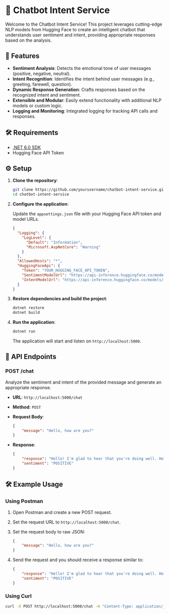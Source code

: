 # 🚀 Chatbot Intent Service

Welcome to the Chatbot Intent Service! This project leverages cutting-edge NLP models from Hugging Face to create an intelligent chatbot that understands user sentiment and intent, providing appropriate responses based on the analysis.

## 🌟 Features

- **Sentiment Analysis**: Detects the emotional tone of user messages (positive, negative, neutral).
- **Intent Recognition**: Identifies the intent behind user messages (e.g., greeting, farewell, question).
- **Dynamic Response Generation**: Crafts responses based on the recognized intent and sentiment.
- **Extensible and Modular**: Easily extend functionality with additional NLP models or custom logic.
- **Logging and Monitoring**: Integrated logging for tracking API calls and responses.

## 🛠️ Requirements

- [.NET 6.0 SDK](https://dotnet.microsoft.com/download/dotnet/6.0)
- Hugging Face API Token

## ⚙️ Setup

1. **Clone the repository**:

    ```bash
    git clone https://github.com/yourusername/chatbot-intent-service.git
    cd chatbot-intent-service
    ```

2. **Configure the application**:

    Update the `appsettings.json` file with your Hugging Face API token and model URLs.

    ```json
    {
      "Logging": {
        "LogLevel": {
          "Default": "Information",
          "Microsoft.AspNetCore": "Warning"
        }
      },
      "AllowedHosts": "*",
      "HuggingFaceApi": {
        "Token": "YOUR_HUGGING_FACE_API_TOKEN",
        "SentimentModelUrl": "https://api-inference.huggingface.co/models/distilbert-base-uncased-finetuned-sst-2-english",
        "IntentModelUrl": "https://api-inference.huggingface.co/models/distilbert-base-uncased-finetuned-sst-2-english"
      }
    }
    ```

3. **Restore dependencies and build the project**:

    ```bash
    dotnet restore
    dotnet build
    ```

4. **Run the application**:

    ```bash
    dotnet run
    ```

    The application will start and listen on `http://localhost:5000`.

## 📡 API Endpoints

### POST /chat

Analyze the sentiment and intent of the provided message and generate an appropriate response.

- **URL**: `http://localhost:5000/chat`
- **Method**: `POST`
- **Request Body**:

    ```json
    {
        "message": "Hello, how are you?"
    }
    ```

- **Response**:

    ```json
    {
        "response": "Hello! I'm glad to hear that you're doing well. How can I assist you today?",
        "sentiment": "POSITIVE"
    }
    ```

## 🛠️ Example Usage

### Using Postman

1. Open Postman and create a new POST request.
2. Set the request URL to `http://localhost:5000/chat`.
3. Set the request body to raw JSON:

    ```json
    {
        "message": "Hello, how are you?"
    }
    ```

4. Send the request and you should receive a response similar to:

    ```json
    {
        "response": "Hello! I'm glad to hear that you're doing well. How can I assist you today?",
        "sentiment": "POSITIVE"
    }
    ```

### Using Curl

```bash
curl -X POST http://localhost:5000/chat -H "Content-Type: application/json" -d '{"message": "Hello, how are you?"}'

